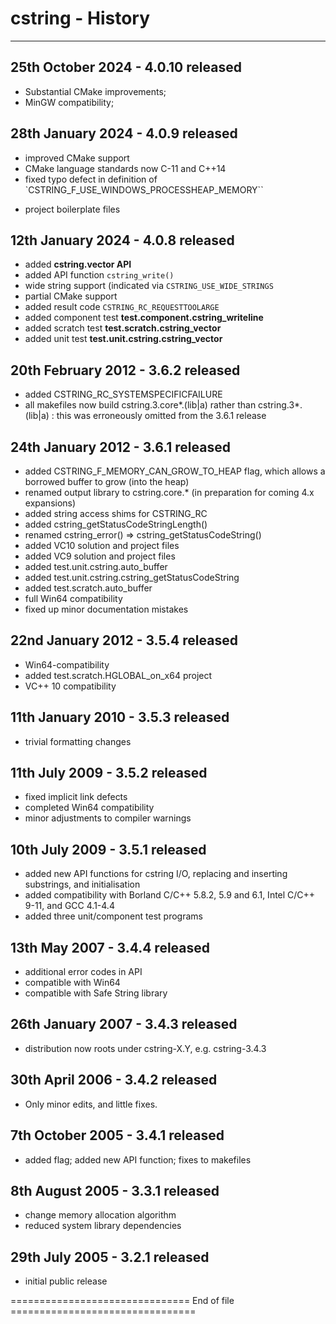 # cstring - History


----


25th October 2024 - 4.0.10 released
-----------------------------------

 * Substantial CMake improvements;
 * MinGW compatibility;


28th January 2024 - 4.0.9 released
-----------------------------------

 * improved CMake support
 * CMake language standards now C-11 and C++14
 * fixed typo defect in definition of `CSTRING_F_USE_WINDOWS_PROCESSHEAP_MEMORY``
 + project boilerplate files


12th January 2024 - 4.0.8 released
-----------------------------------

 * added **cstring.vector API**
 * added API function `cstring_write()`
 * wide string support (indicated via `CSTRING_USE_WIDE_STRINGS`
 * partial CMake support
 * added result code `CSTRING_RC_REQUESTTOOLARGE`
 * added component test **test.component.cstring_writeline**
 * added scratch test **test.scratch.cstring_vector**
 * added unit test **test.unit.cstring.cstring_vector**


20th February 2012 - 3.6.2 released
-----------------------------------

 * added CSTRING_RC_SYSTEMSPECIFICFAILURE
 * all makefiles now build cstring.3.core*.(lib|a) rather than cstring.3*.(lib|a) : this was erroneously omitted from the 3.6.1 release


24th January 2012 - 3.6.1 released
-----------------------------------

 * added CSTRING_F_MEMORY_CAN_GROW_TO_HEAP flag, which allows a borrowed buffer to grow (into the heap)
 * renamed output library to cstring.core.* (in preparation for coming 4.x expansions)
 * added string access shims for CSTRING_RC
 * added cstring_getStatusCodeStringLength()
 * renamed cstring_error() => cstring_getStatusCodeString()
 * added VC10 solution and project files
 * added VC9 solution and project files
 * added test.unit.cstring.auto_buffer
 * added test.unit.cstring.cstring_getStatusCodeString
 * added test.scratch.auto_buffer
 * full Win64 compatibility
 * fixed up minor documentation mistakes


22nd January 2012 - 3.5.4 released
----------------------------------

 * Win64-compatibility
 * added test.scratch.HGLOBAL_on_x64 project
 * VC++ 10 compatibility


11th January 2010 - 3.5.3 released
----------------------------------

 * trivial formatting changes


11th July 2009 - 3.5.2 released
-------------------------------

 * fixed implicit link defects
 * completed Win64 compatibility
 * minor adjustments to compiler warnings


10th July 2009 - 3.5.1 released
-------------------------------

 * added new API functions for cstring I/O, replacing and inserting substrings, and initialisation
 * added compatibility with Borland C/C++ 5.8.2, 5.9 and 6.1, Intel C/C++ 9-11, and GCC 4.1-4.4
 * added three unit/component test programs


13th May 2007 - 3.4.4 released
------------------------------

 * additional error codes in API
 * compatible with Win64
 * compatible with Safe String library


26th January 2007 - 3.4.3 released
----------------------------------

 * distribution now roots under cstring-X.Y, e.g. cstring-3.4.3


30th April 2006 - 3.4.2 released
--------------------------------

 * Only minor edits, and little fixes.


7th October 2005 - 3.4.1 released
---------------------------------

 * added flag; added new API function; fixes to makefiles


8th August 2005 - 3.3.1 released
--------------------------------

 * change memory allocation algorithm
 * reduced system library dependencies


29th July 2005 - 3.2.1 released
-------------------------------

 * initial public release


=============================== End of file ================================
